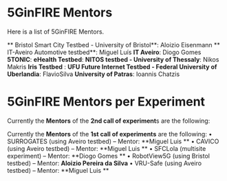 <!-- TITLE: 5GinFIRE Mentors -->
<!-- SUBTITLE: The list of 5GinFIRE Mentors and assingments -->

# 5GinFIRE Mentors
Here is a list of 5GinFIRE Mentors. 

** Bristol Smart City Testbed - University of Bristol**: Aloizio Eisenmann 
** IT-Aveiro Automotive testbed**: Miguel Luís
**IT Aveiro**: Diogo Gomes 
**5TONIC**: 
**eHealth Testbed**:
**NITOS testbed - University of Thessaly**: Nikos Makris
 **Iris Testbed** :
**UFU Future Internet Testbed - Federal University of Uberlandia**: FlavioSilva
**University of Patras**: Ioannis Chatzis

# 5GinFIRE Mentors per Experiment
Currently the **Mentors** of the **2nd call of experiment**s are the following:


Currently the **Mentors** of the **1st call of experiments** are the following:
• SURROGATES (using Aveiro testbed) – Mentor: **Miguel Luis **
• CAVICO (using Aveiro testbed) – Mentor: **Miguel Luis **
• SFCLola (multisite experiment) – Mentor: **Diogo Gomes **
• RobotView5G (using Bristol testbed) – Mentor: **Aloizio Pereira da Silva**
• VRU-Safe (using Aveiro testbed) – Mentor: **Miguel Luis **

